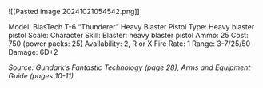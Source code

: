 ![[Pasted image 20241021054542.png]]

Model: BlasTech T-6 “Thunderer” Heavy Blaster Pistol
Type: Heavy blaster pistol
Scale: Character
Skill: Blaster: heavy blaster pistol
Ammo: 25
Cost: 750 (power packs: 25)
Availability: 2, R or X
Fire Rate: 1
Range: 3-7/25/50
Damage: 6D+2

*Source: Gundark’s Fantastic Technology (page 28), Arms and Equipment Guide (pages 10-11)*

